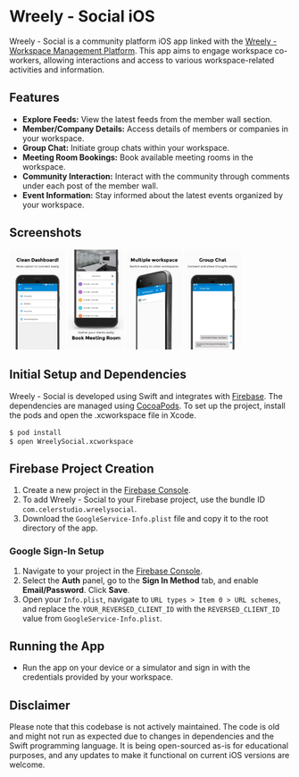 # Wreely - Social iOS
Wreely - Social is a community platform iOS app linked with the [Wreely - Workspace Management Platform](http://wreely.com). This app aims to engage workspace co-workers, allowing interactions and access to various workspace-related activities and information.

## Features
- **Explore Feeds:** View the latest feeds from the member wall section.
- **Member/Company Details:** Access details of members or companies in your workspace.
- **Group Chat:** Initiate group chats within your workspace.
- **Meeting Room Bookings:** Book available meeting rooms in the workspace.
- **Community Interaction:** Interact with the community through comments under each post of the member wall.
- **Event Information:** Stay informed about the latest events organized by your workspace.

## Screenshots

<img src="https://github.com/tirupati17/wreely-android/blob/b734188b406b2437f0dc7d534ef020651eb1fb35/screenshot/1.jpg?raw=true"  width="20%" height="20%"> <img src="https://github.com/tirupati17/wreely-android/blob/b734188b406b2437f0dc7d534ef020651eb1fb35/screenshot/2.jpg?raw=true"  width="20%" height="20%">
<img src="https://github.com/tirupati17/wreely-android/blob/b734188b406b2437f0dc7d534ef020651eb1fb35/screenshot/3.jpg?raw=true"  width="20%" height="20%">
<img src="https://github.com/tirupati17/wreely-android/blob/b734188b406b2437f0dc7d534ef020651eb1fb35/screenshot/4.jpg?raw=true"  width="20%" height="20%">

## Initial Setup and Dependencies
Wreely - Social is developed using Swift and integrates with [Firebase](https://firebase.google.com/docs/ios/setup). The dependencies are managed using [CocoaPods](https://cocoapods.org/). To set up the project, install the pods and open the .xcworkspace file in Xcode.

```shell
$ pod install
$ open WreelySocial.xcworkspace
```

## Firebase Project Creation
1. Create a new project in the [Firebase Console](https://firebase.google.com/console).
2. To add Wreely - Social to your Firebase project, use the bundle ID `com.celerstudio.wreelysocial`.
3. Download the `GoogleService-Info.plist` file and copy it to the root directory of the app.

### Google Sign-In Setup
1. Navigate to your project in the [Firebase Console](https://console.firebase.google.com).
2. Select the **Auth** panel, go to the **Sign In Method** tab, and enable **Email/Password**. Click **Save**.
3. Open your `Info.plist`, navigate to `URL types > Item 0 > URL schemes`, and replace the `YOUR_REVERSED_CLIENT_ID` with the `REVERSED_CLIENT_ID` value from `GoogleService-Info.plist`.

## Running the App
- Run the app on your device or a simulator and sign in with the credentials provided by your workspace.

## Disclaimer

Please note that this codebase is not actively maintained. The code is old and might not run as expected due to changes in dependencies and the Swift programming language. It is being open-sourced as-is for educational purposes, and any updates to make it functional on current iOS versions are welcome.
